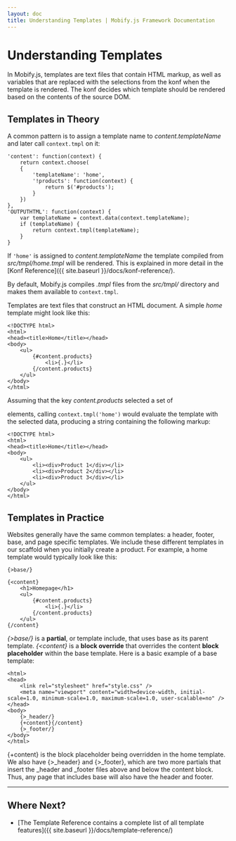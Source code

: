 ```yaml
---
layout: doc
title: Understanding Templates | Mobify.js Framework Documentation
---
```


# Understanding Templates

In Mobify.js, templates are text files that contain HTML markup, as
well as variables that are replaced with the selections from the konf
when the template is rendered. The konf decides which template should
be rendered based on the contents of the source DOM.

## Templates in Theory

A common pattern is to assign a template name to _content.templateName_
and later call `context.tmpl` on it:

    'content': function(context) {
        return context.choose(
        {
            'templateName': 'home',
            '!products': function(context) {
                return $('#products');
            }
        })
    },
    'OUTPUTHTML': function(context) {
        var templateName = context.data(context.templateName);
        if (templateName) {
            return context.tmpl(templateName);
        }
    }


If `'home'` is assigned to _content.templateName_ the template
compiled from _src/tmpl/home.tmpl_ will be rendered. This is explained
in more detail in the [Konf Reference]({{ site.baseurl }}/docs/konf-reference/).

By default, Mobify.js compiles _.tmpl_ files from the _src/tmpl/_
directory and makes them available to `context.tmpl`.

Templates are text files that construct an HTML document. A simple
_home_ template might look like this:

    <!DOCTYPE html>
    <html>
    <head><title>Home</title></head>
    <body>
        <ul>
            {#content.products}
                <li>{.}</li>
            {/content.products}
        </ul>
    </body>
    </html>

Assuming that the key _content.products_ selected a set of _<div>_
elements, calling `context.tmpl('home')` would evaluate the template
with the selected data, producing a string containing the following
markup:

    <!DOCTYPE html>
    <html>
    <head><title>Home</title></head>
    <body>
        <ul>
            <li><div>Product 1</div></li>
            <li><div>Product 2</div></li>
            <li><div>Product 3</div></li>
        </ul>
    </body>
    </html>


## Templates in Practice

Websites generally have the same common templates: a header, footer,
base, and page specific templates. We include these different
templates in our scaffold when you initially create a product. For
example, a home template would typically look like this:

    {>base/}

    {<content}
        <h1>Homepage</h1>
        <ul>
            {#content.products}
                <li>{.}</li>
            {/content.products}
        </ul>
    {/content}

_{>base/}_ is a **partial**, or template include, that uses base as its
parent template. _{<content}_ is a **block override** that overrides the
content **block placeholder** within the base template. Here is a basic
example of a base template:

    <html>
    <head>
        <link rel="stylesheet" href="style.css" />
        <meta name="viewport" content="width=device-width, initial-scale=1.0, minimum-scale=1.0, maximum-scale=1.0, user-scalable=no" />
    </head>
    <body>
        {>_header/}
        {+content}{/content}
        {>_footer/}
    </body>
    </html>

{+content} is the block placeholder being overridden in the
home template. We also have {>_header} and {>_footer}, which are two more
partials that insert the _header and _footer files above and below the
content block. Thus, any page that includes base will also have the header
and footer.

---

## Where Next?

* [The Template Reference contains a complete list of all template features]({{ site.baseurl }}/docs/template-reference/)

